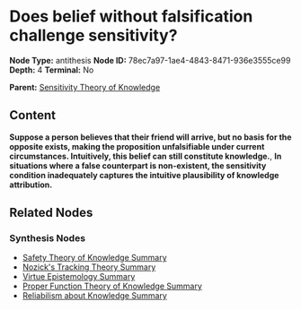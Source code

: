 # Does belief without falsification challenge sensitivity?

**Node Type:** antithesis
**Node ID:** 78ec7a97-1ae4-4843-8471-936e3555ce99
**Depth:** 4
**Terminal:** No

**Parent:** [Sensitivity Theory of Knowledge](sensitivity-theory-of-knowledge-synthesis-1800dcf4-1653-4054-8a18-d95741b0f4e1.md)

## Content

**Suppose a person believes that their friend will arrive, but no basis for the opposite exists, making the proposition unfalsifiable under current circumstances. Intuitively, this belief can still constitute knowledge.**, **In situations where a false counterpart is non-existent, the sensitivity condition inadequately captures the intuitive plausibility of knowledge attribution.**

## Related Nodes

### Synthesis Nodes

- [Safety Theory of Knowledge Summary](safety-theory-of-knowledge-summary-synthesis-bc246257-a309-4643-a7a3-15d505fc3df8.md)
- [Nozick's Tracking Theory Summary](nozicks-tracking-theory-summary-synthesis-1e3d8c12-f90f-49ba-a645-f0553689aab1.md)
- [Virtue Epistemology Summary](virtue-epistemology-summary-synthesis-bf6ed175-5886-4c1a-8505-5a9322f5a400.md)
- [Proper Function Theory of Knowledge Summary](proper-function-theory-of-knowledge-summary-synthesis-5dc88663-6206-4a4b-a6a2-a9f50ec12e03.md)
- [Reliabilism about Knowledge Summary](reliabilism-about-knowledge-summary-synthesis-11ed78cb-adff-427f-a12e-b8f82f498c17.md)
